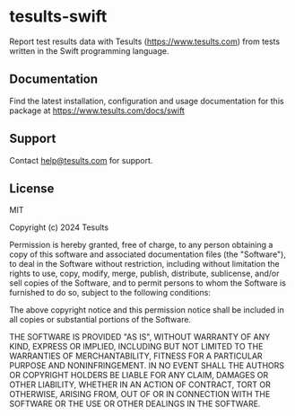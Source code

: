 # tesults-swift

Report test results data with Tesults (https://www.tesults.com) from tests written in the Swift programming language.

## Documentation

Find the latest installation, configuration and usage documentation for this package at https://www.tesults.com/docs/swift

## Support

Contact help@tesults.com for support.


## License

MIT

Copyright (c) 2024 Tesults

Permission is hereby granted, free of charge, to any person obtaining a copy
of this software and associated documentation files (the "Software"), to deal
in the Software without restriction, including without limitation the rights
to use, copy, modify, merge, publish, distribute, sublicense, and/or sell
copies of the Software, and to permit persons to whom the Software is
furnished to do so, subject to the following conditions:

The above copyright notice and this permission notice shall be included in all
copies or substantial portions of the Software.

THE SOFTWARE IS PROVIDED "AS IS", WITHOUT WARRANTY OF ANY KIND, EXPRESS OR
IMPLIED, INCLUDING BUT NOT LIMITED TO THE WARRANTIES OF MERCHANTABILITY,
FITNESS FOR A PARTICULAR PURPOSE AND NONINFRINGEMENT. IN NO EVENT SHALL THE
AUTHORS OR COPYRIGHT HOLDERS BE LIABLE FOR ANY CLAIM, DAMAGES OR OTHER
LIABILITY, WHETHER IN AN ACTION OF CONTRACT, TORT OR OTHERWISE, ARISING FROM,
OUT OF OR IN CONNECTION WITH THE SOFTWARE OR THE USE OR OTHER DEALINGS IN THE
SOFTWARE.
